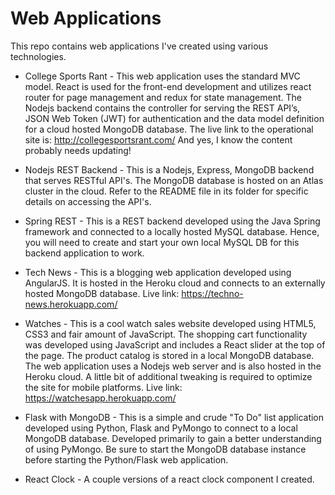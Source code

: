 # Web Applications

This repo contains web applications I've created using various technologies.

* College Sports Rant - This web application uses the standard MVC model. React is used for the front-end development and utilizes react router for page management and redux for state management. The Nodejs backend contains the controller for serving the REST API’s, JSON Web Token (JWT) for authentication and the data model definition for a cloud hosted MongoDB database. The live link to the operational site is: http://collegesportsrant.com/  And yes, I know the content probably needs updating!

* Nodejs REST Backend - This is a Nodejs, Express, MongoDB backend that serves RESTful API's. The MongoDB database is hosted on an Atlas cluster in the cloud. Refer to the README file in its folder for specific details on accessing the API's.

* Spring REST - This is a REST backend developed using the Java Spring framework and connected to a locally hosted MySQL database. Hence, you will need to create and start your own local MySQL DB for this backend application to work.

* Tech News - This is a blogging web application developed using AngularJS. It is hosted in the Heroku cloud and connects to an externally hosted MongoDB database.  Live link: https://techno-news.herokuapp.com/

* Watches - This is a cool watch sales website developed using HTML5, CSS3 and fair amount of JavaScript. The shopping cart functionality was developed using JavaScript and includes a React slider at the top of the page.  The product catalog is stored in a local MongoDB database.  The web application uses a Nodejs web server and is also hosted in the Heroku cloud. A little bit of additional tweaking is required to optimize the site for mobile platforms.  Live link: https://watchesapp.herokuapp.com/

* Flask with MongoDB - This is a simple and crude "To Do" list application developed using Python, Flask and PyMongo to connect to a local MongoDB database.  Developed primarily to gain a better understanding of using PyMongo. Be sure to start the MongoDB database instance before starting the Python/Flask web application.

* React Clock - A couple versions of a react clock component I created.

